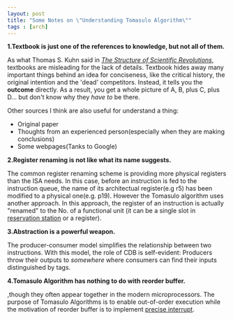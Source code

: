 ```yaml
---
layout: post
title: "Some Notes on \"Understanding Tomasulo Algorithm\""
tags : [arch]
---
```




**1.Textbook is just one of the references to knowledge, but not all of them.**

As what Thomas S. Kuhn said in *[The Structure of Scientific Revolutions](http://www.amazon.com/Structure-Scientific-Revolutions-Thomas-Kuhn/dp/0226458083)*, textbooks are misleading for the lack of details. Textbook hides away many important things behind an idea for conciseness, like the critical history, the original intention and the 'dead' competitors. Instead, it tells you the **outcome** directly. As a result, you get a whole picture of A, B, plus C, plus D... but don't know why they *have to* be there. 

<!--more-->

Other sources I think are also useful for understand a thing:

* Original paper
* Thoughts from an experienced person(especially when they are making conclusions)
* Some webpages(Tanks to Google)

**2.Register renaming is not like what its name suggests.**

The common register renaming scheme is providing more physical registers than the ISA needs. In this case, before an instruction is fed to the instruction queue, the name of its architectual register(e.g r5) has been modified to a physical one(e.g. p19). However the Tomasulo algorithm uses another approach. In this approach, the register of an instruction is actually "renamed" to the No. of a functional unit (it can be a single slot in [reservation station](https://en.wikipedia.org/wiki/Reservation_stations) or a register).

**3.Abstraction is a powerful weapon.**

The producer-consumer model simplifies the relationship between two instructions. With this model, the role of CDB is self-evident: Producers throw their outputs to *somewhere* where consumers can find their inputs distinguished by tags.


**4.Tomasulo Algorithm has nothing to do with reorder buffer.**

,though they often appear together in the modern microprocessors. The purpose of Tomasulo Algorithms is to enable out-of-order execution while the motivation of reorder buffer is to implement [precise interrupt]().


